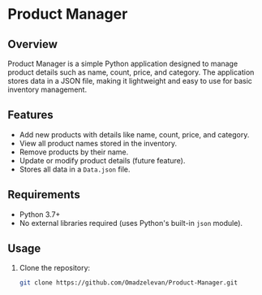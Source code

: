 # Product Manager

## Overview
Product Manager is a simple Python application designed to manage product details such as name, count, price, and category. The application stores data in a JSON file, making it lightweight and easy to use for basic inventory management.

## Features
- Add new products with details like name, count, price, and category.
- View all product names stored in the inventory.
- Remove products by their name.
- Update or modify product details (future feature).
- Stores all data in a `Data.json` file.

## Requirements
- Python 3.7+
- No external libraries required (uses Python's built-in `json` module).

## Usage
1. Clone the repository:
   ```bash
   git clone https://github.com/Omadzelevan/Product-Manager.git

